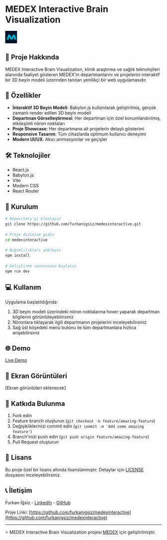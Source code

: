 # MEDEX Interactive Brain Visualization

![Medex Interactive Logo](public/images/favicon.png)

## 🧠 Proje Hakkında

MEDEX Interactive Brain Visualization, klinik araştırma ve sağlık teknolojileri alanında faaliyet gösteren MEDEX'in departmanlarını ve projelerini interaktif bir 3D beyin modeli üzerinden tanıtan yenilikçi bir web uygulamasıdır.

## 🚀 Özellikler

- **İnteraktif 3D Beyin Modeli**: Babylon.js kullanılarak geliştirilmiş, gerçek zamanlı render edilen 3D beyin modeli
- **Departman Görselleştirmesi**: Her departman için özel konumlandırılmış, etkileşimli nöron noktaları
- **Proje Showcase**: Her departmana ait projelerin detaylı gösterimi
- **Responsive Tasarım**: Tüm cihazlarda optimum kullanıcı deneyimi
- **Modern UI/UX**: Akıcı animasyonlar ve geçişler

## 🛠 Teknolojiler

- React.js
- Babylon.js
- Vite
- Modern CSS
- React Router

## 🔧 Kurulum

```bash
# Repository'yi klonlayın
git clone https://github.com/furkanigsiz/medexinteractive.git

# Proje dizinine gidin
cd medexinteractive

# Bağımlılıkları yükleyin
npm install

# Geliştirme sunucusunu başlatın
npm run dev
```

## 💻 Kullanım

Uygulama başlatıldığında:
1. 3D beyin modeli üzerindeki nöron noktalarına hover yaparak departman bilgilerini görüntüleyebilirsiniz
2. Nöronlara tıklayarak ilgili departmanın projelerini inceleyebilirsiniz
3. Sağ üst köşedeki menü butonu ile tüm departmanlara hızlıca erişebilirsiniz

## 🌐 Demo

[Live Demo](https://medexinteractive.netlify.app)

## 📱 Ekran Görüntüleri

[Ekran görüntüleri eklenecek]

## 🤝 Katkıda Bulunma

1. Fork edin
2. Feature branch oluşturun (`git checkout -b feature/amazing-feature`)
3. Değişikliklerinizi commit edin (`git commit -m 'Add some amazing feature'`)
4. Branch'inizi push edin (`git push origin feature/amazing-feature`)
5. Pull Request oluşturun

## 📄 Lisans

Bu proje özel bir lisans altında lisanslanmıştır. Detaylar için [LICENSE](LICENSE) dosyasını inceleyebilirsiniz.

## 📞 İletişim

Furkan İğsiz - [LinkedIn](https://www.linkedin.com/in/furkan-i%C4%9Fsiz-2b0467254/) - [GitHub](https://github.com/furkanigsiz)

Proje Linki: [https://github.com/furkanigsiz/medexinteractive](https://github.com/furkanigsiz/medexinteractive)

---
⭐️ MEDEX Interactive Brain Visualization projesi [MEDEX](https://medex-smo.com/tr) için geliştirilmiştir.
